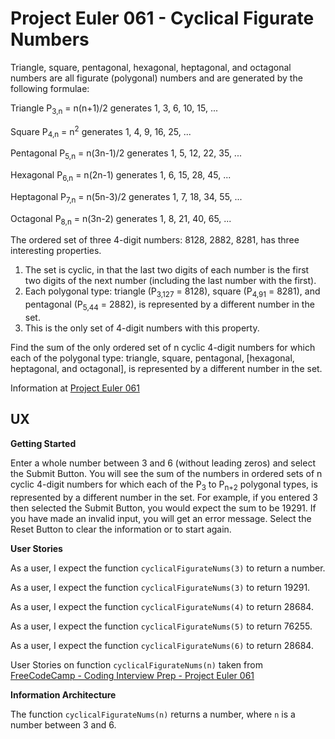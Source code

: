 # Project Euler 061 - Cyclical Figurate Numbers

Triangle, square, pentagonal, hexagonal, heptagonal, and octagonal numbers are all figurate (polygonal) numbers and are generated by the following formulae:

Triangle   P<sub>3,n</sub> = n(n+1)/2 generates 1, 3, 6, 10, 15, ...

Square     P<sub>4,n</sub> = n<sup>2</sup> generates 1, 4, 9, 16, 25, ...

Pentagonal P<sub>5,n</sub> = n(3n-1)/2 generates 1, 5, 12, 22, 35, ...

Hexagonal  P<sub>6,n</sub> = n(2n-1) generates 1, 6, 15, 28, 45, ...

Heptagonal P<sub>7,n</sub> = n(5n-3)/2 generates 1, 7, 18, 34, 55, ...

Octagonal  P<sub>8,n</sub> = n(3n-2) generates 1, 8, 21, 40, 65, ...

The ordered set of three 4-digit numbers: 8128, 2882, 8281, has three interesting properties.

1. The set is cyclic, in that the last two digits of each number is the first two digits of the next number (including the last number with the first).
2. Each polygonal type: triangle (P<sub>3,127</sub> = 8128), square (P<sub>4,91</sub> = 8281), and pentagonal (P<sub>5,44</sub> = 2882), is represented by a different number in the set.
3. This is the only set of 4-digit numbers with this property.

Find the sum of the only ordered set of n cyclic 4-digit numbers for which each of the polygonal type: triangle, square, pentagonal, [hexagonal, heptagonal, and octagonal], is represented by a different number in the set.

Information at [Project Euler 061](https://projecteuler.net/problem=61)

## UX

**Getting Started**

Enter a whole number between 3 and 6 (without leading zeros) and select the Submit Button.  You will see the sum of the numbers in ordered sets of n cyclic 4-digit numbers for which each of the P<sub>3</sub> to P<sub>n+2</sub> polygonal types, is represented by a different number in the set.  For example, if you entered 3 then selected the Submit Button, you would expect the sum to be 19291.  If you have made an invalid input, you will get an error message.  Select the Reset Button to clear the information or to start again.

**User Stories**

As a user, I expect the function `cyclicalFigurateNums(3)` to return a number.

As a user, I expect the function `cyclicalFigurateNums(3)` to return 19291.

As a user, I expect the function `cyclicalFigurateNums(4)` to return 28684.

As a user, I expect the function `cyclicalFigurateNums(5)` to return 76255.

As a user, I expect the function `cyclicalFigurateNums(6)` to return 28684.

User Stories on function `cyclicalFigurateNums(n)` taken from [FreeCodeCamp - Coding Interview Prep - Project Euler 061](https://www.freecodecamp.org/learn/coding-interview-prep/project-euler/problem-61-cyclical-figurate-numbers)

**Information Architecture**

The function `cyclicalFigurateNums(n)` returns a number, where `n` is a number between 3 and 6.

